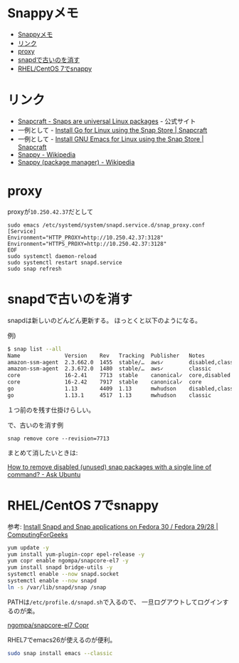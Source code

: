 # Snappyメモ

- [Snappyメモ](#snappyメモ)
- [リンク](#リンク)
- [proxy](#proxy)
- [snapdで古いのを消す](#snapdで古いのを消す)
- [RHEL/CentOS 7でsnappy](#rhelcentos-7でsnappy)


# リンク

- [Snapcraft - Snaps are universal Linux packages](https://snapcraft.io/) - 公式サイト
- 一例として - [Install Go for Linux using the Snap Store | Snapcraft](https://snapcraft.io/go)
- 一例として - [Install GNU Emacs for Linux using the Snap Store | Snapcraft](https://snapcraft.io/emacs)
- [Snappy - Wikipedia](https://ja.wikipedia.org/wiki/Snappy)
- [Snappy (package manager) - Wikipedia](https://en.wikipedia.org/wiki/Snappy_(package_manager))


# proxy

proxyが`10.250.42.37`だとして
```
sudo emacs /etc/systemd/system/snapd.service.d/snap_proxy.conf
[Service]
Environment="HTTP_PROXY=http://10.250.42.37:3128"
Environment="HTTPS_PROXY=http://10.250.42.37:3128"
EOF
sudo systemctl daemon-reload
sudo systemctl restart snapd.service
sudo snap refresh
```

# snapdで古いのを消す

snapdは新しいのどんどん更新する。
ほっとくと以下のようになる。

例)
``` bash
$ snap list --all
Name              Version    Rev   Tracking  Publisher   Notes
amazon-ssm-agent  2.3.662.0  1455  stable/…  aws✓        disabled,classic
amazon-ssm-agent  2.3.672.0  1480  stable/…  aws✓        classic
core              16-2.41    7713  stable    canonical✓  core,disabled
core              16-2.42    7917  stable    canonical✓  core
go                1.13       4409  1.13      mwhudson    disabled,classic
go                1.13.1     4517  1.13      mwhudson    classic
```

１つ前のを残す仕掛けらしい。

で、古いのを消す例
```
snap remove core --revision=7713
```

まとめて消したいときは:

[How to remove disabled (unused) snap packages with a single line of command? - Ask Ubuntu](https://askubuntu.com/questions/1036633/how-to-remove-disabled-unused-snap-packages-with-a-single-line-of-command)


# RHEL/CentOS 7でsnappy

参考: [Install Snapd and Snap applications on Fedora 30 / Fedora 29/28 | ComputingForGeeks](https://computingforgeeks.com/install-snapd-and-snap-applications-on-fedora/)

``` bash
yum update -y
yum install yum-plugin-copr epel-release -y
yum copr enable ngompa/snapcore-el7 -y
yum install snapd bridge-utils -y
systemctl enable --now snapd.socket
systemctl enable --now snapd
ln -s /var/lib/snapd/snap /snap
```
PATHは`/etc/profile.d/snapd.sh`で入るので、
一旦ログアウトしてログインするのが楽。

[ngompa/snapcore-el7 Copr](https://copr.fedorainfracloud.org/coprs/ngompa/snapcore-el7/)

RHEL7でemacs26が使えるのが便利。
```sh
sudo snap install emacs --classic
```
